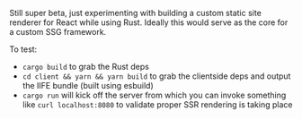 Still super beta, just experimenting with building a custom static site renderer for React while using Rust. Ideally this would serve as the core for a custom SSG framework.

To test:

- `cargo build` to grab the Rust deps
- `cd client && yarn && yarn build` to grab the clientside deps and output the IIFE bundle (built using esbuild)
- `cargo run` will kick off the server from which you can invoke something like `curl localhost:8080` to validate proper SSR rendering is taking place
